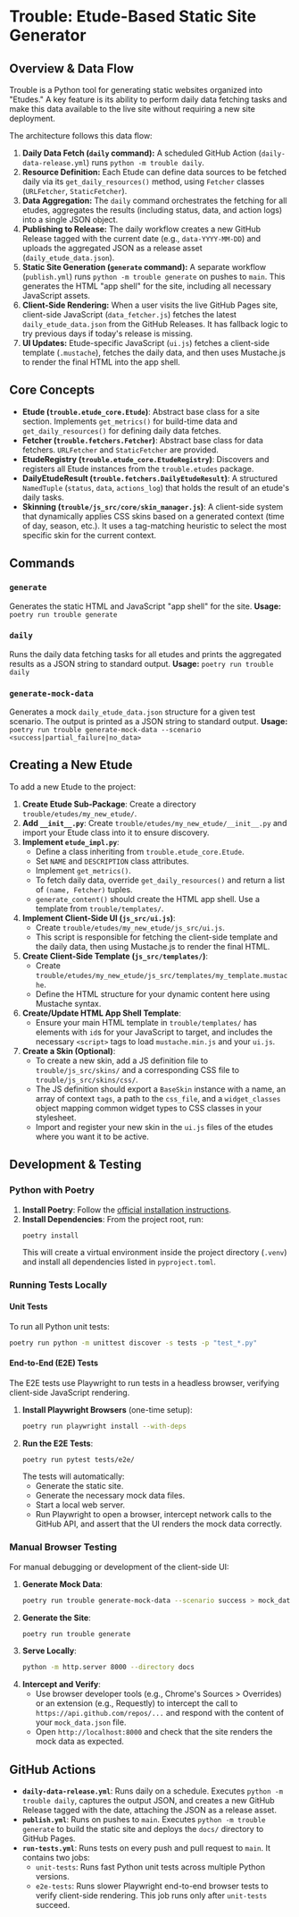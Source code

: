 # Trouble: Etude-Based Static Site Generator

## Overview & Data Flow

Trouble is a Python tool for generating static websites organized into "Etudes." A key feature is its ability to perform daily data fetching tasks and make this data available to the live site without requiring a new site deployment.

The architecture follows this data flow:
1.  **Daily Data Fetch (`daily` command):** A scheduled GitHub Action (`daily-data-release.yml`) runs `python -m trouble daily`.
2.  **Resource Definition:** Each Etude can define data sources to be fetched daily via its `get_daily_resources()` method, using `Fetcher` classes (`URLFetcher`, `StaticFetcher`).
3.  **Data Aggregation:** The `daily` command orchestrates the fetching for all etudes, aggregates the results (including status, data, and action logs) into a single JSON object.
4.  **Publishing to Release:** The daily workflow creates a new GitHub Release tagged with the current date (e.g., `data-YYYY-MM-DD`) and uploads the aggregated JSON as a release asset (`daily_etude_data.json`).
5.  **Static Site Generation (`generate` command):** A separate workflow (`publish.yml`) runs `python -m trouble generate` on pushes to `main`. This generates the HTML "app shell" for the site, including all necessary JavaScript assets.
6.  **Client-Side Rendering:** When a user visits the live GitHub Pages site, client-side JavaScript (`data_fetcher.js`) fetches the latest `daily_etude_data.json` from the GitHub Releases. It has fallback logic to try previous days if today's release is missing.
7.  **UI Updates:** Etude-specific JavaScript (`ui.js`) fetches a client-side template (`.mustache`), fetches the daily data, and then uses Mustache.js to render the final HTML into the app shell.

## Core Concepts

*   **Etude (`trouble.etude_core.Etude`)**: Abstract base class for a site section. Implements `get_metrics()` for build-time data and `get_daily_resources()` for defining daily data fetches.
*   **Fetcher (`trouble.fetchers.Fetcher`)**: Abstract base class for data fetchers. `URLFetcher` and `StaticFetcher` are provided.
*   **EtudeRegistry (`trouble.etude_core.EtudeRegistry`)**: Discovers and registers all Etude instances from the `trouble.etudes` package.
*   **DailyEtudeResult (`trouble.fetchers.DailyEtudeResult`)**: A structured `NamedTuple` (`status`, `data`, `actions_log`) that holds the result of an etude's daily tasks.
*   **Skinning (`trouble/js_src/core/skin_manager.js`)**: A client-side system that dynamically applies CSS skins based on a generated context (time of day, season, etc.). It uses a tag-matching heuristic to select the most specific skin for the current context.

## Commands

### `generate`
Generates the static HTML and JavaScript "app shell" for the site.
**Usage:** `poetry run trouble generate`

### `daily`
Runs the daily data fetching tasks for all etudes and prints the aggregated results as a JSON string to standard output.
**Usage:** `poetry run trouble daily`

### `generate-mock-data`
Generates a mock `daily_etude_data.json` structure for a given test scenario. The output is printed as a JSON string to standard output.
**Usage:** `poetry run trouble generate-mock-data --scenario <success|partial_failure|no_data>`

## Creating a New Etude

To add a new Etude to the project:

1.  **Create Etude Sub-Package**: Create a directory `trouble/etudes/my_new_etude/`.
2.  **Add `__init__.py`**: Create `trouble/etudes/my_new_etude/__init__.py` and import your Etude class into it to ensure discovery.
3.  **Implement `etude_impl.py`**:
    *   Define a class inheriting from `trouble.etude_core.Etude`.
    *   Set `NAME` and `DESCRIPTION` class attributes.
    *   Implement `get_metrics()`.
    *   To fetch daily data, override `get_daily_resources()` and return a list of `(name, Fetcher)` tuples.
    *   `generate_content()` should create the HTML app shell. Use a template from `trouble/templates/`.
4.  **Implement Client-Side UI (`js_src/ui.js`)**:
    *   Create `trouble/etudes/my_new_etude/js_src/ui.js`.
    *   This script is responsible for fetching the client-side template and the daily data, then using Mustache.js to render the final HTML.
5.  **Create Client-Side Template (`js_src/templates/`)**:
    *   Create `trouble/etudes/my_new_etude/js_src/templates/my_template.mustache`.
    *   Define the HTML structure for your dynamic content here using Mustache syntax.
6.  **Create/Update HTML App Shell Template**:
    *   Ensure your main HTML template in `trouble/templates/` has elements with `id`s for your JavaScript to target, and includes the necessary `<script>` tags to load `mustache.min.js` and your `ui.js`.
7.  **Create a Skin (Optional)**:
    *   To create a new skin, add a JS definition file to `trouble/js_src/skins/` and a corresponding CSS file to `trouble/js_src/skins/css/`.
    *   The JS definition should export a `BaseSkin` instance with a name, an array of context `tags`, a path to the `css_file`, and a `widget_classes` object mapping common widget types to CSS classes in your stylesheet.
    *   Import and register your new skin in the `ui.js` files of the etudes where you want it to be active.

## Development & Testing

### Python with Poetry

1.  **Install Poetry**: Follow the [official installation instructions](https://python-poetry.org/docs/#installation).
2.  **Install Dependencies**: From the project root, run:
    ```bash
    poetry install
    ```
    This will create a virtual environment inside the project directory (`.venv`) and install all dependencies listed in `pyproject.toml`.

### Running Tests Locally

#### Unit Tests
To run all Python unit tests:
```bash
poetry run python -m unittest discover -s tests -p "test_*.py"
```

#### End-to-End (E2E) Tests
The E2E tests use Playwright to run tests in a headless browser, verifying client-side JavaScript rendering.

1.  **Install Playwright Browsers** (one-time setup):
    ```bash
    poetry run playwright install --with-deps
    ```
2.  **Run the E2E Tests**:
    ```bash
    poetry run pytest tests/e2e/
    ```
    The tests will automatically:
    *   Generate the static site.
    *   Generate the necessary mock data files.
    *   Start a local web server.
    *   Run Playwright to open a browser, intercept network calls to the GitHub API, and assert that the UI renders the mock data correctly.

### Manual Browser Testing
For manual debugging or development of the client-side UI:

1.  **Generate Mock Data**:
    ```bash
    poetry run trouble generate-mock-data --scenario success > mock_data.json
    ```
2.  **Generate the Site**:
    ```bash
    poetry run trouble generate
    ```
3.  **Serve Locally**:
    ```bash
    python -m http.server 8000 --directory docs
    ```
4.  **Intercept and Verify**:
    *   Use browser developer tools (e.g., Chrome's Sources > Overrides) or an extension (e.g., Requestly) to intercept the call to `https://api.github.com/repos/...` and respond with the content of your `mock_data.json` file.
    *   Open `http://localhost:8000` and check that the site renders the mock data as expected.

## GitHub Actions

*   **`daily-data-release.yml`**: Runs daily on a schedule. Executes `python -m trouble daily`, captures the output JSON, and creates a new GitHub Release tagged with the date, attaching the JSON as a release asset.
*   **`publish.yml`**: Runs on pushes to `main`. Executes `python -m trouble generate` to build the static site and deploys the `docs/` directory to GitHub Pages.
*   **`run-tests.yml`**: Runs tests on every push and pull request to `main`. It contains two jobs:
    *   `unit-tests`: Runs fast Python unit tests across multiple Python versions.
    *   `e2e-tests`: Runs slower Playwright end-to-end browser tests to verify client-side rendering. This job runs only after `unit-tests` succeed.
